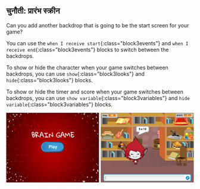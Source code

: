 ## चुनौती: प्रारंभ स्क्रीन

Can you add another backdrop that is going to be the start screen for your game?

You can use the `when I receive start`{:class="block3events"} and `when I receive end`{:class="block3events"} blocks to switch between the backdrops.

To show or hide the character when your game switches between backdrops, you can use `show`{:class="block3looks"} and `hide`{:class="block3looks"} blocks.

To show or hide the timer and score when your game switches between backdrops, you can use `show variable`{:class="block3variables"} and `hide variable`{:class="block3variables"} blocks.

![Start screen](images/brain-startscreen.png)